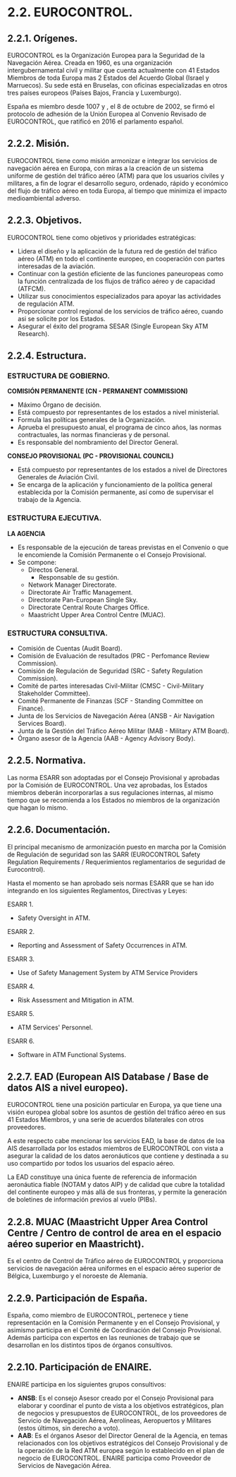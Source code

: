 
# 2.2. EUROCONTROL.

## 2.2.1. Orígenes.

EUROCONTROL es la Organización Europea para la Seguridad de la Navegación Aérea. Creada en 1960, es una organización intergubernamental civil y militar que cuenta actualmente con 41 Estados Miembros de toda Europa mas 2 Estados del Acuerdo Global (Israel y Marruecos). Su sede está en Bruselas, con oficinas especializadas en otros tres países europeos (Países Bajos, Francia y Luxemburgo).

España es miembro desde 1007 y , el 8 de octubre de 2002, se firmó el protocolo de adhesión de la Unión Europea al Convenio Revisado de EUROCONTROL, que ratificó en 2016 el parlamento español.

## 2.2.2. Misión.


EUROCONTROL tiene como misión armonizar e integrar los servicios de navegación aérea en Europa, con miras a la creación de un sistema uniforme de gestión del tráfico aéreo (ATM) para que los usuarios civiles y militares, a fin de lograr el desarrollo seguro, ordenado, rápido y económico del flujo de tráfico aéreo en toda Europa, al tiempo que minimiza el impacto medioambiental adverso.

## 2.2.3. Objetivos.

EUROCONTROL tiene como objetivos y prioridades estratégicas:

- Lidera el diseño y la aplicación de la futura red de gestión del tráfico aéreo (ATM) en todo el continente europeo, en cooperación con partes interesadas de la aviación.
- Continuar con la gestión eficiente de las funciones paneuropeas como la función centralizada de los flujos de tráfico aéreo y de capacidad (ATFCM).
- Utilizar sus conocimientos especializados para apoyar las actividades de regulación ATM.
- Proporcionar control regional de los servicios de tráfico aéreo, cuando asi se solicite por los Estados.
- Asegurar el éxito del programa SESAR (Single European Sky ATM Research).

## 2.2.4. Estructura.

### ESTRUCTURA DE GOBIERNO.

**COMISIÓN PERMANENTE (CN - PERMANENT COMMISSION)**

- Máximo Órgano de decisión.
- Está compuesto por representantes de los estados a nivel ministerial.
- Formula las políticas generales de la Organización.
- Aprueba el presupuesto anual, el programa de cinco años, las normas contractuales, las normas financieras y de personal.
- Es responsable del nombramiento del Director General.

**CONSEJO PROVISIONAL (PC - PROVISIONAL COUNCIL)**

- Está compuesto por representantes de los estados a nivel de Directores Generales de Aviación Civil.
- Se encarga de la aplicación y funcionamiento de la política general establecida por la Comisión permanente, así como de supervisar el trabajo de la Agencia.

### ESTRUCTURA EJECUTIVA.

**LA AGENCIA**

- Es responsable de la ejecución de tareas previstas en el Convenio o que le encomiende la Comisión Permanente o el Consejo Provisional.
- Se compone:
	- Directos General.
		- Responsable de su gestión.
	- Network Manager Directorate.
	- Directorate Air Traffic Management.
	- Directorate Pan-European Single Sky.
	- Directorate Central Route Charges Office.
	- Maastricht Upper Area Control Centre (MUAC).

### ESTRUCTURA CONSULTIVA.

- Comisión de Cuentas (Audit Board).
- Comisión de Evaluación de resultados (PRC - Perfomance Review Commission).
- Comisión de Regulación de Seguridad (SRC - Safety Regulation Commission).
- Comité de partes interesadas Civil-Militar (CMSC - Civil-Military Stakeholder Committee).
- Comité Permanente de Finanzas (SCF - Standing Committee on Finance).
- Junta de los Servicios de Navegación Aérea (ANSB - Air Navigation Services Board).
- Junta de la Gestión del Tráfico Aéreo Militar (MAB - Military ATM Board).
- Órgano asesor de la Agencia (AAB - Agency Advisory Body).


## 2.2.5. Normativa.

Las norma ESARR son adoptadas por el Consejo Provisional y aprobadas por la Comisión de EUROCONTROL. Una vez aprobadas, los Estados miembros deberán incorporarlas a sus regulaciones internas, al mismo tiempo que se recomienda a los Estados no miembros de la organización que hagan lo mismo.

## 2.2.6. Documentación.

El principal mecanismo de armonización puesto en marcha por la Comisión de Regulación de seguridad son las SARR (EUROCONTROL Safety Regulation Requirements / Requerimientos reglamentarios de seguridad de Eurocontrol).

Hasta el momento se han aprobado seis normas ESARR que se han ido integrando en los siguientes Reglamentos, Directivas y Leyes:

ESARR 1.
- Safety Oversight in ATM.

ESARR 2.
- Reporting and Assessment of Safety Occurrences in ATM.

ESARR 3.
- Use of Safety Management System by ATM Service Providers

ESARR 4.
- Risk Assessment and Mitigation in ATM.

ESARR 5.
- ATM Services' Personnel.

ESARR 6.
- Software in ATM Functional Systems.

## 2.2.7. EAD (European AIS Database / Base de datos AIS a nivel europeo).

EUROCONTROL tiene una posición particular en Europa, ya que tiene una visión europea global sobre los asuntos de gestión del tráfico aéreo en sus 41 Estados Miembros, y una serie de acuerdos bilaterales con otros proveedores.

A este respecto cabe mencionar los servicios EAD, la base de datos de loa AIS desarrollada por los estados miembros de EUROCONTROL con vista a asegurar la calidad de los datos aeronáuticos que contiene y destinada a su uso compartido por todos los usuarios del espacio aéreo.

La EAD constituye una única fuente de referencia de información aeronáutica fiable (NOTAM y datos AIP) y de calidad que cubre la totalidad del continente europeo y más allá de sus fronteras, y permite la generación de boletines de información previos al vuelo (PIBs).

## 2.2.8. MUAC (Maastricht Upper Area Control Centre / Centro de control de area en el espacio aéreo superior en Maastricht).

Es el centro de Control de Tráfico aéreo de EUROCONTROL y proporciona servicios de navegación aérea uniformes en el espacio aéreo superior de Bélgica, Luxemburgo y el noroeste de Alemania.

## 2.2.9. Participación de España.

España, como miembro de EUROCONTROL, pertenece y tiene representación en la Comisión Permanente y en el Consejo Provisional, y asimismo participa en el Comité de Coordinación del Consejo Provisional. Además participa con expertos en las reuniones de trabajo que se desarrollan en los distintos tipos de órganos consultivos.


## 2.2.10. Participación de ENAIRE.

ENAIRE participa en los siguientes grupos consultivos:

- **ANSB**: Es el consejo Asesor creado por el Consejo Provisional para elaborar y coordinar el punto de vista a los objetivos estratégicos, plan de negocios y presupuestos de EUROCONTROL, de los proveedores de Servicio de Navegación Aérea, Aerolíneas, Aeropuertos y Militares (estos últimos, sin derecho a voto).
- **AAB**: Es el órganos Asesor del Director General de la Agencia, en temas relacionados con los objetivos estratégicos del Consejo Provisional y de la operación de la Red ATM europea según lo establecido en el plan de negocio de EUROCONTROL. ENAIRE participa como Proveedor de Servicios de Navegación Aérea.

